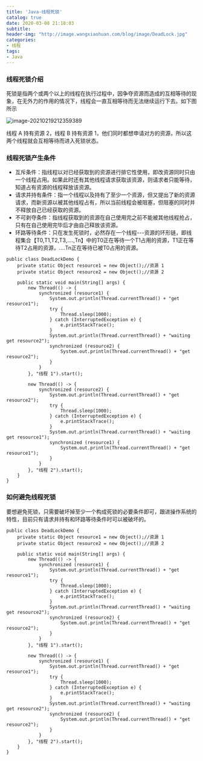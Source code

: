 ```yaml
---
title: 'Java-线程死锁'
catalog: true
date: 2020-03-08 21:18:03
subtitle:
header-img: "http://image.wangxiaohuan.com/blog/image/DeadLock.jpg"
categories:
- 线程
tags:
- Java
---
```




### 线程死锁介绍

死锁是指两个或两个以上的线程在执行过程中，因争夺资源而造成的互相等待的现象，在无外力的作用的情况下，线程会一直互相等待而无法继续运行下去。如下图所示

![image-20210219212359389](http://image.wangxiaohuan.com/blog/image/image-20210219212359389.png)

线程 A 持有资源 2，线程 B 持有资源 1，他们同时都想申请对方的资源，所以这两个线程就会互相等待而进入死锁状态。

### 线程死锁产生条件

- 互斥条件：指线程以对已经获取到的资源进行排它性使用，即改资源同时只由一个线程占用。如果此时还有其他线程请求获取该资源，则请求者只能等待，知道占有资源的线程释放该资源。
- 请求并持有条件：指一个线程以及持有了至少一个资源，但又提出了新的资源请求，而新资源以被其他线程占有，所以当前线程会被阻塞，但阻塞的同时并不释放自己已经获取的资源。
- 不可剥夺条件：指线程获取到的资源在自己使用完之前不能被其他线程抢占，只有在自己使用完毕后才由自己释放该资源。
- 环路等待条件：只在发生死锁时，必然存在一个线程---资源的环形链，即线程集合【T0,T1,T2,T3,....,Tn】中的T0正在等待一个T1占用的资源，T1正在等待T2占用的资源，....Tn正在等待已被T0占用的资源。

```
public class DeadLockDemo {
    private static Object resource1 = new Object();//资源 1
    private static Object resource2 = new Object();//资源 2

    public static void main(String[] args) {
        new Thread(() -> {
            synchronized (resource1) {
                System.out.println(Thread.currentThread() + "get resource1");
                try {
                    Thread.sleep(1000);
                } catch (InterruptedException e) {
                    e.printStackTrace();
                }
                System.out.println(Thread.currentThread() + "waiting get resource2");
                synchronized (resource2) {
                    System.out.println(Thread.currentThread() + "get resource2");
                }
            }
        }, "线程 1").start();

        new Thread(() -> {
            synchronized (resource2) {
                System.out.println(Thread.currentThread() + "get resource2");
                try {
                    Thread.sleep(1000);
                } catch (InterruptedException e) {
                    e.printStackTrace();
                }
                System.out.println(Thread.currentThread() + "waiting get resource1");
                synchronized (resource1) {
                    System.out.println(Thread.currentThread() + "get resource1");
                }
            }
        }, "线程 2").start();
    }
}
```

### 如何避免线程死锁

要想避免死锁，只需要破坏掉至少一个构成死锁的必要条件即可，跟进操作系统的特性，目前只有请求并持有和环路等待条件时可以被破坏的。

```
public class DeadLockDemo {
    private static Object resource1 = new Object();//资源 1
    private static Object resource2 = new Object();//资源 2

    public static void main(String[] args) {
        new Thread(() -> {
            synchronized (resource1) {
                System.out.println(Thread.currentThread() + "get resource1");
                try {
                    Thread.sleep(1000);
                } catch (InterruptedException e) {
                    e.printStackTrace();
                }
                System.out.println(Thread.currentThread() + "waiting get resource2");
                synchronized (resource2) {
                    System.out.println(Thread.currentThread() + "get resource2");
                }
            }
        }, "线程 1").start();

        new Thread(() -> {
            synchronized (resource1) {
                System.out.println(Thread.currentThread() + "get resource1");
                try {
                    Thread.sleep(1000);
                } catch (InterruptedException e) {
                    e.printStackTrace();
                }
                System.out.println(Thread.currentThread() + "waiting get resource2");
                synchronized (resource2) {
                    System.out.println(Thread.currentThread() + "get resource2");
                }
            }
        }, "线程 2").start();
    }
}
```